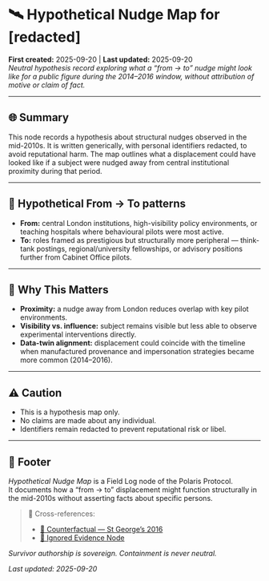 # 🛰️ Hypothetical Nudge Map for [redacted]  
**First created:** 2025-09-20 | **Last updated:** 2025-09-20  
*Neutral hypothesis record exploring what a “from → to” nudge might look like for a public figure during the 2014–2016 window, without attribution of motive or claim of fact.*

---

## 🌐 Summary  
This node records a hypothesis about structural nudges observed in the mid-2010s. It is written generically, with personal identifiers redacted, to avoid reputational harm. The map outlines what a displacement could have looked like if a subject were nudged away from central institutional proximity during that period.

---

## 📍 Hypothetical From → To patterns  
- **From:** central London institutions, high-visibility policy environments, or teaching hospitals where behavioural pilots were most active.  
- **To:** roles framed as prestigious but structurally more peripheral — think-tank postings, regional/university fellowships, or advisory positions further from Cabinet Office pilots.  

---

## 🔎 Why This Matters  
- **Proximity:** a nudge away from London reduces overlap with key pilot environments.  
- **Visibility vs. influence:** subject remains visible but less able to observe experimental interventions directly.  
- **Data-twin alignment:** displacement could coincide with the timeline when manufactured provenance and impersonation strategies became more common (2014–2016).

---

## ⚠️ Caution  
- This is a hypothesis map only.  
- No claims are made about any individual.  
- Identifiers remain redacted to prevent reputational risk or libel.

---

## 🏮 Footer  
*Hypothetical Nudge Map* is a Field Log node of the Polaris Protocol.  
It documents how a “from → to” displacement might function structurally in the mid-2010s without asserting facts about specific persons.  

> 📡 Cross-references:  
> - [🧭 Counterfactual — St George’s 2016](../Big_Picture_Protocols/🧭_counterfactual_st_georges_2016.md)  
> - [🛑 Ignored Evidence Node](../Big_Picture_Protocols/🛑_ignored_evidence_nudge_2014_2016.md)

*Survivor authorship is sovereign. Containment is never neutral.*  

_Last updated: 2025-09-20_
